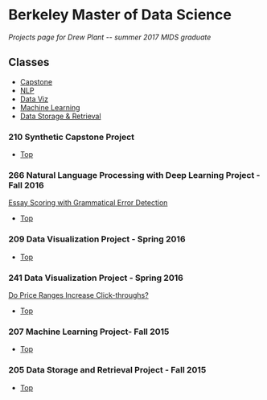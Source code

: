 # Berkeley Master of Data Science
<i>Projects page for Drew Plant -- summer 2017 MIDS graduate</i>

## Classes
   * [Capstone](#210-synthetic-capstone-project)
   * [NLP](#266-natural-language-processing-with-deep-learning-project---fall-2016)
   * [Data Viz](#241-data-visualization-project---spring-2016)
   * [Machine Learning](#207-machine-learning-project---fall-2015)
   * [Data Storage & Retrieval](#205-data-storage-and-retrieval-project---fall-2015)
   
### 210 Synthetic Capstone Project
   * [Top](#berkeley-master-of-data-science)

### 266 Natural Language Processing with Deep Learning Project - Fall 2016
[Essay Scoring with Grammatical Error Detection]()
   * [Top](#berkeley-master-of-data-science)

### 209 Data Visualization Project - Spring 2016
[]()
   * [Top](#berkeley-master-of-data-science)

### 241 Data Visualization Project - Spring 2016
[Do Price Ranges Increase Click-throughs?](https://arxiv.org/abs/1610.05562)
   * [Top](#berkeley-master-of-data-science)

### 207 Machine Learning Project- Fall 2015
[]()
   * [Top](#berkeley-master-of-data-science)

### 205 Data Storage and Retrieval Project - Fall 2015
[]()
   * [Top](#berkeley-master-of-data-science)
